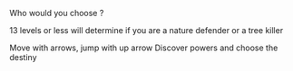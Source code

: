 Who would you choose ?

13 levels or less will determine if you are a nature defender or a tree killer

Move with arrows, jump with up arrow
Discover powers and choose the destiny